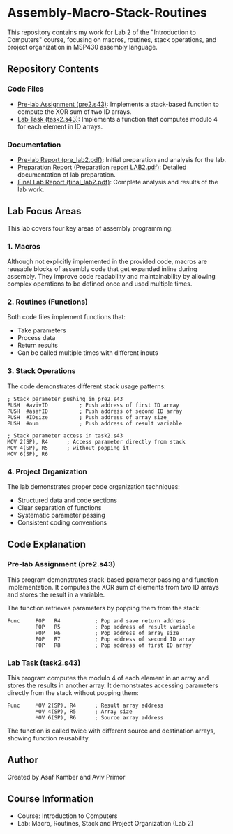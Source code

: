 # Assembly-Macro-Stack-Routines

This repository contains my work for Lab 2 of the "Introduction to Computers" course, focusing on macros, routines, stack operations, and project organization in MSP430 assembly language.

## Repository Contents

### Code Files
- [Pre-lab Assignment (pre2.s43)](./code/pre2.s43): Implements a stack-based function to compute the XOR sum of two ID arrays.
- [Lab Task (task2.s43)](./code/task2.s43): Implements a function that computes modulo 4 for each element in ID arrays.

### Documentation
- [Pre-lab Report (pre_lab2.pdf)](./docs/lab2_pre_assignment.pdf): Initial preparation and analysis for the lab.
- [Preparation Report (Preparation report LAB2.pdf)](./docs/lab2_preparation_report.pdf): Detailed documentation of lab preparation.
- [Final Lab Report (final_lab2.pdf)](./docs/lab2_final_report.pdf): Complete analysis and results of the lab work.

## Lab Focus Areas

This lab covers four key areas of assembly programming:

### 1. Macros
Although not explicitly implemented in the provided code, macros are reusable blocks of assembly code that get expanded inline during assembly. They improve code readability and maintainability by allowing complex operations to be defined once and used multiple times.

### 2. Routines (Functions)
Both code files implement functions that:
- Take parameters
- Process data
- Return results
- Can be called multiple times with different inputs

### 3. Stack Operations
The code demonstrates different stack usage patterns:
```assembly
; Stack parameter pushing in pre2.s43
PUSH  #avivID          ; Push address of first ID array
PUSH  #asafID          ; Push address of second ID array
PUSH  #IDsize          ; Push address of array size
PUSH  #num             ; Push address of result variable

; Stack parameter access in task2.s43
MOV 2(SP), R4      ; Access parameter directly from stack
MOV 4(SP), R5      ; without popping it
MOV 6(SP), R6
```

### 4. Project Organization
The lab demonstrates proper code organization techniques:
- Structured data and code sections
- Clear separation of functions
- Systematic parameter passing
- Consistent coding conventions

## Code Explanation

### Pre-lab Assignment (pre2.s43)

This program demonstrates stack-based parameter passing and function implementation. It computes the XOR sum of elements from two ID arrays and stores the result in a variable.

The function retrieves parameters by popping them from the stack:
```assembly
Func     POP   R4           ; Pop and save return address
         POP   R5           ; Pop address of result variable
         POP   R6           ; Pop address of array size
         POP   R7           ; Pop address of second ID array
         POP   R8           ; Pop address of first ID array
```

### Lab Task (task2.s43)

This program computes the modulo 4 of each element in an array and stores the results in another array. It demonstrates accessing parameters directly from the stack without popping them:

```assembly
Func     MOV 2(SP), R4      ; Result array address
         MOV 4(SP), R5      ; Array size
         MOV 6(SP), R6      ; Source array address
```

The function is called twice with different source and destination arrays, showing function reusability.

## Author

Created by Asaf Kamber and Aviv Primor

## Course Information

- Course: Introduction to Computers
- Lab: Macro, Routines, Stack and Project Organization (Lab 2)

